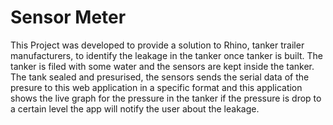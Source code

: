 # Sensor Meter
This Project was developed to provide a solution to Rhino, tanker trailer manufacturers, to identify the leakage in the tanker once tanker is built. The tanker is filed with some water and the sensors are kept inside the tanker. The tank sealed and presurised, the sensors sends the serial data of the presure to this web application in a specific format and this application shows the live graph for the pressure in the tanker if the pressure is drop to a certain level the app will notify the user about the leakage.

